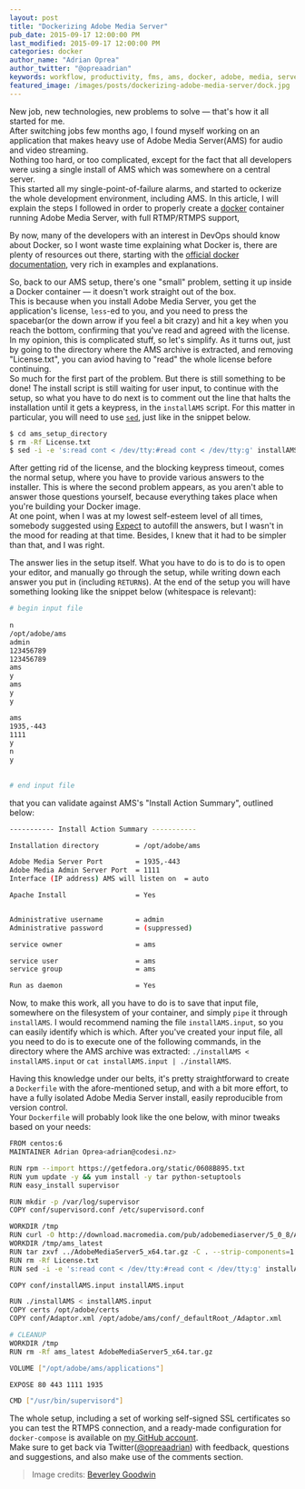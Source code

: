 ```yaml
---
layout: post
title: "Dockerizing Adobe Media Server"
pub_date: 2015-09-17 12:00:00 PM
last_modified: 2015-09-17 12:00:00 PM
categories: docker
author_name: "Adrian Oprea"
author_twitter: "@opreaadrian"
keywords: workflow, productivity, fms, ams, docker, adobe, media, server, flash, commitments, blog
featured_image: /images/posts/dockerizing-adobe-media-server/dock.jpg
---
```


New job, new technologies, new problems to solve &mdash; that's how it all started for me.  
After switching jobs few months ago, I found myself working on an application that makes heavy use of
Adobe Media Server(AMS) for audio and video streaming.  
Nothing too hard, or too complicated, except for the fact that all developers were using a single
install of AMS which was somewhere on a central server.  
This started all my single-point-of-failure alarms, and started to ockerize the whole development
environment, including AMS. In this article, I will explain the steps I followed in order to
properly create a [docker](https://www.docker.com/) container running Adobe Media Server, with 
full RTMP/RTMPS support, 

By now, many of the developers with an interest in DevOps should know about Docker, so I wont waste
time explaining what Docker is, there are plenty of resources out there, starting with the
[official docker documentation](https://docs.docker.com/), very rich in examples and explanations.

So, back to our AMS setup, there's one "small" problem, setting it up inside a Docker container 
&mdash; it doesn't work straight out of the box.  
This is because when you install Adobe Media Server, you get the application's  license, `less`-ed 
to you, and you need to press the spacebar(or the down arrow if you feel a  bit crazy) and hit a 
key when you reach the bottom, confirming that you've read and agreed with the license.  
In my opinion, this is complicated stuff, so let's simplify. As it turns out, just by going to the 
directory where the AMS archive is extracted, and removing "License.txt", you can aviod having to 
"read" the whole license before continuing.  
So much for the first part of the problem. But there is still something to be done! The install
script is still waiting for user input, to continue with the setup, so what you have to do
next is to comment out the line that halts the  installation until it gets a keypress, in the 
`installAMS` script. For this matter in particular, you will need to use 
[`sed`](https://www.gnu.org/software/sed/manual/sed.html), just like in the snippet below.

```bash
$ cd ams_setup_directory
$ rm -Rf License.txt
$ sed -i -e 's:read cont < /dev/tty:#read cont < /dev/tty:g' installAMS
```

After getting rid of the license, and the blocking keypress timeout, comes the normal setup, where
you have to provide various answers to the installer. This is where the second problem appears, as 
you aren't able to answer those questions yourself, because everything takes place when you're 
building your Docker image.  
At one point, when I was at my lowest self-esteem level of all times, somebody suggested using 
[Expect](http://expect.sourceforge.net/) to autofill the answers, but I wasn't in the mood for
reading at that time. Besides, I knew that it had to be simpler than that, and I was right.  

The answer lies in the setup itself. What you have to do is to do is to open your editor, and 
manually go through the setup, while writing down each answer you put in (including `RETURN`s).
At the end of the setup you will have something looking like the snippet below 
(whitespace is relevant):

```bash
# begin input file
      
n
/opt/adobe/ams 
admin
123456789
123456789
ams
y
ams
y
y

ams
1935,-443
1111
y
n
y
      
     
# end input file
```


that you can validate against AMS's "Install Action Summary", outlined below:  

```bash
----------- Install Action Summary -----------

Installation directory         = /opt/adobe/ams

Adobe Media Server Port        = 1935,-443
Adobe Media Admin Server Port  = 1111
Interface (IP address) AMS will listen on  = auto

Apache Install                 = Yes


Administrative username        = admin
Administrative password        = (suppressed)

service owner                  = ams

service user                   = ams
service group                  = ams

Run as daemon                  = Yes
```

Now, to make this work, all you have to do is to save that input file, somewhere on the filesystem 
of your container, and simply `pipe` it through `installAMS`. I would recommend naming the file 
`installAMS.input`, so you can easily identify which is which. After you've created your input file, 
all you need to do is to execute one of the following commands, in the directory where the AMS 
archive was extracted: `./installAMS < installAMS.input` or `cat installAMS.input | ./installAMS`.  


Having this knowledge under our belts, it's pretty straightforward to create a `Dockerfile` with 
the afore-mentioned setup, and with a bit more effort, to have a fully isolated Adobe Media Server
install, easily reproducible from version control.  
Your `Dockerfile` will probably look like the one below, with minor tweaks based on your needs:

```bash
FROM centos:6
MAINTAINER Adrian Oprea<adrian@codesi.nz>

RUN rpm --import https://getfedora.org/static/0608B895.txt
RUN yum update -y && yum install -y tar python-setuptools
RUN easy_install supervisor

RUN mkdir -p /var/log/supervisor
COPY conf/supervisord.conf /etc/supervisord.conf

WORKDIR /tmp
RUN curl -O http://download.macromedia.com/pub/adobemediaserver/5_0_8/AdobeMediaServer5_x64.tar.gz
WORKDIR /tmp/ams_latest
RUN tar zxvf ../AdobeMediaServer5_x64.tar.gz -C . --strip-components=1
RUN rm -Rf License.txt
RUN sed -i -e 's:read cont < /dev/tty:#read cont < /dev/tty:g' installAMS

COPY conf/installAMS.input installAMS.input

RUN ./installAMS < installAMS.input
COPY certs /opt/adobe/certs
COPY conf/Adaptor.xml /opt/adobe/ams/conf/_defaultRoot_/Adaptor.xml

# CLEANUP
WORKDIR /tmp
RUN rm -Rf ams_latest AdobeMediaServer5_x64.tar.gz

VOLUME ["/opt/adobe/ams/applications"]

EXPOSE 80 443 1111 1935

CMD ["/usr/bin/supervisord"]
```

The whole setup, including a set of working self-signed SSL certificates so you can test the RTMPS 
connection, and a ready-made configuration for `docker-compose` is available on 
[my GitHub account](https://github.com/opreaadrian/docker-adobe-media-server).  
Make sure to get back via Twitter([@opreaadrian](https://twitter.com/opreaadrian)) with feedback, 
questions and suggestions, and also make use of the comments section.

> Image credits: [Beverley Goodwin](https://www.flickr.com/photos/bevgoodwin/)

